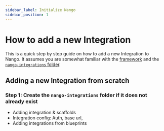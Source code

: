 ```yaml
---
sidebar_label: Initialize Nango
sidebar_position: 1
---
```


# How to add a new Integration

This is a quick step by step guide on how to add a new Integration to Nango. It assumes you are somewhat familiar with the [framework](framework-overview.md) and the [`nango-integrations` folder](nango-integrations-folder.md).

## Adding a new Integration from scratch

### Step 1: Create the `nango-integrations` folder if it does not already exist

- Adding integration & scaffolds
- Integration config: Auth, base url, 
- Adding integrations from blueprints